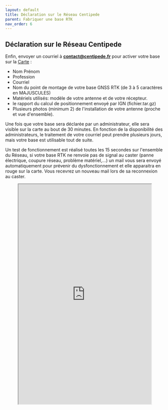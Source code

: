 ```yaml
---
layout: default
title: Déclaration sur le Réseau Centipede
parent: Fabriquer une base RTK
nav_order: 6
---
```


## Déclaration sur le Réseau Centipede

Enfin, envoyer un courriel à [**contact@centipede.fr**](contact@centipede.fr) pour activer votre base sur la [Carte](https://centipede.fr) :

* Nom Prénom
* Profession
* Courriel
* Nom du point de montage de votre base GNSS RTK (de 3 à 5 caractères en MAJUSCULES)
* Matériels utilisés: modèle de votre antenne et de votre récepteur.
* le rapport du calcul de positionnement envoyé par IGN (fichier.tar.gz)
* Plusieurs photos (minimum 2) de l'installation de votre antenne (proche et vue d'ensemble).

Une fois que votre base sera déclarée par un administrateur, elle sera visible sur la carte au bout de 30 minutes. En fonction de la disponibilité des administrateurs, le traitement de votre courriel peut prendre plusieurs jours, mais votre base est utilisable tout de suite.

Un test de fonctionnement est réalisé toutes les 15 secondes sur l'ensemble du Réseau, si votre base RTK ne renvoie pas de signal au caster (panne électrique, coupure réseau, problème matériel,...) un mail vous sera envoyé automatiquement pour prévenir du dysfonctionnement et elle apparaitra en rouge sur la carte. Vous recevrez un nouveau mail lors de sa reconnexion au caster.


<figure class="map">
  <iframe src="https://centipede.fr/index.php/view/map/?repository=cent&project=centipede" width="100%" height="700" allowfullscreen="true"> </iframe>
</figure>
